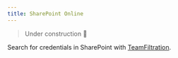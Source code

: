 ```yaml
---
title: SharePoint Online
---
```


> Under construction 🚧

Search for credentials in SharePoint with [TeamFiltration](https://github.com/Flangvik/TeamFiltration).
